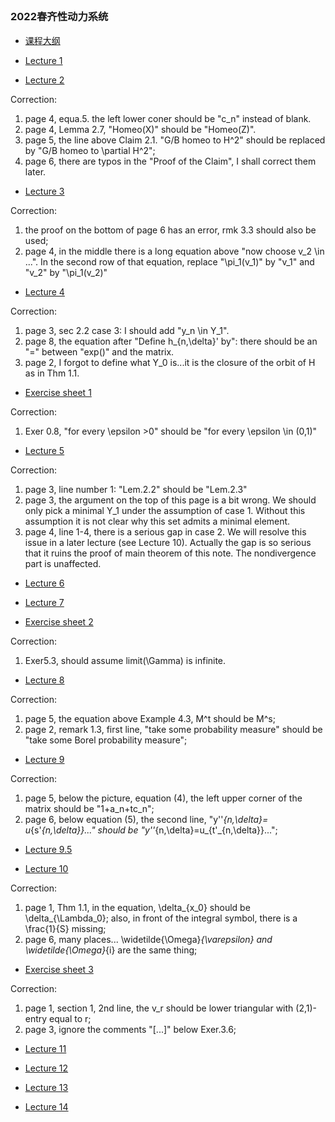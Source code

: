 ##  

### 2022春齐性动力系统


- [课程大纲](https://runlinzhang.github.io/2022齐性动力系统课程大纲.pdf?raw=true)

- [Lecture 1](https://runlinzhang.github.io/Lec1.pdf?raw=true)

- [Lecture 2](https://runlinzhang.github.io/Lec2.pdf?raw=true)

Correction:
1. page 4, equa.5. the left lower coner should be "c_n" instead of blank. 
2. page 4, Lemma 2.7, "Homeo(X)" should be "Homeo(Z)".
3. page 5, the line above Claim 2.1. "G/B homeo to H^2" should be replaced by "G/B homeo to \partial H^2";
4. page 6, there are typos in the "Proof of the Claim", I shall correct them later.

- [Lecture 3](https://runlinzhang.github.io/Lec3.pdf?raw=true)

Correction:
1. the proof on the bottom of page 6 has an error, rmk 3.3 should also be used;
2. page 4, in the middle there is a long equation above "now choose v_2 \in ...". In the second row of that equation, replace "\pi_1(v_1)" by "v_1" and "v_2" by "\pi_1(v_2)"

- [Lecture 4](https://runlinzhang.github.io/Lec4.pdf?raw=true)

Correction:
1. page 3, sec 2.2 case 3: I should add "y_n \in Y_1".
2. page 8, the equation after "Define h_{n,\delta}' by": there should be an "=" between "exp()" and the matrix.
3. page 2, I forgot to define what Y_0 is...it is the closure of the orbit of H as in Thm 1.1.

- [Exercise sheet 1](https://runlinzhang.github.io/EXER_1.pdf?raw=true)

Correction:
1. Exer 0.8, "for every \epsilon >0" should be "for every \epsilon \in (0,1)"

- [Lecture 5](https://runlinzhang.github.io/Lec5.pdf?raw=true)

Correction:
1. page 3, line number 1: "Lem.2.2" should be "Lem.2.3"
2. page 3, the argument on the top of this page is a bit wrong. We should only pick a minimal Y_1 under the assumption of case 1. Without this assumption it is not clear why this set admits a minimal element. 
3. page 4, line 1-4, there is a serious gap in case 2. We will resolve this issue in a later lecture (see Lecture 10). Actually the gap is so serious that it ruins the proof of main theorem of this note. The nondivergence part is unaffected.

- [Lecture 6](https://runlinzhang.github.io/Lec6.pdf?raw=true)

- [Lecture 7](https://runlinzhang.github.io/Lec7.pdf?raw=true)

- [Exercise sheet 2](https://runlinzhang.github.io/EXER_2.pdf?raw=true)

Correction:
1. Exer5.3, should assume limit(\Gamma) is infinite.

- [Lecture 8](https://runlinzhang.github.io/Lec8.pdf?raw=true)

Correction:
1. page 5, the equation above Example 4.3, M^t should be M^s;
2. page 2, remark 1.3, first line, "take some probability measure" should be "take some Borel probability measure";

- [Lecture 9](https://runlinzhang.github.io/Lec9.pdf?raw=true)

Correction:
1. page 5, below the picture, equation (4), the left upper corner of the matrix should be "1+a_n+tc_n";
2. page 6, below equation (5), the second line, "y''_{n,\delta}= u_{s'_{n,\delta}}..." should be  "y''_{n,\delta}=u_{t'_{n,\delta}}...";

- [Lecture 9.5](https://runlinzhang.github.io/Lec9.5.pdf?raw=true)

- [Lecture 10](https://runlinzhang.github.io/Lec10.pdf?raw=true)

Correction:
1. page 1, Thm 1.1, in the equation, \delta_{x_0} should be \delta_{\Lambda_0}; also, in front of the integral symbol, there is a \frac{1}{S} missing;
2. page 6, many places... \widetilde{\Omega}_{\varepsilon} and \widetilde{\Omega}_{i} are the same thing;

- [Exercise sheet 3](https://runlinzhang.github.io/EXER_3.pdf?raw=true)

Correction:
1. page 1, section 1, 2nd line, the v_r should be lower triangular with (2,1)-entry equal to r;
2. page 3, ignore the comments "[...]" below Exer.3.6;

- [Lecture 11](https://runlinzhang.github.io/Lec11.pdf?raw=true)

- [Lecture 12](https://runlinzhang.github.io/Lec12.pdf?raw=true)

- [Lecture 13](https://runlinzhang.github.io/Lec13.pdf?raw=true)

- [Lecture 14](https://runlinzhang.github.io/Lec14.pdf?raw=true)

